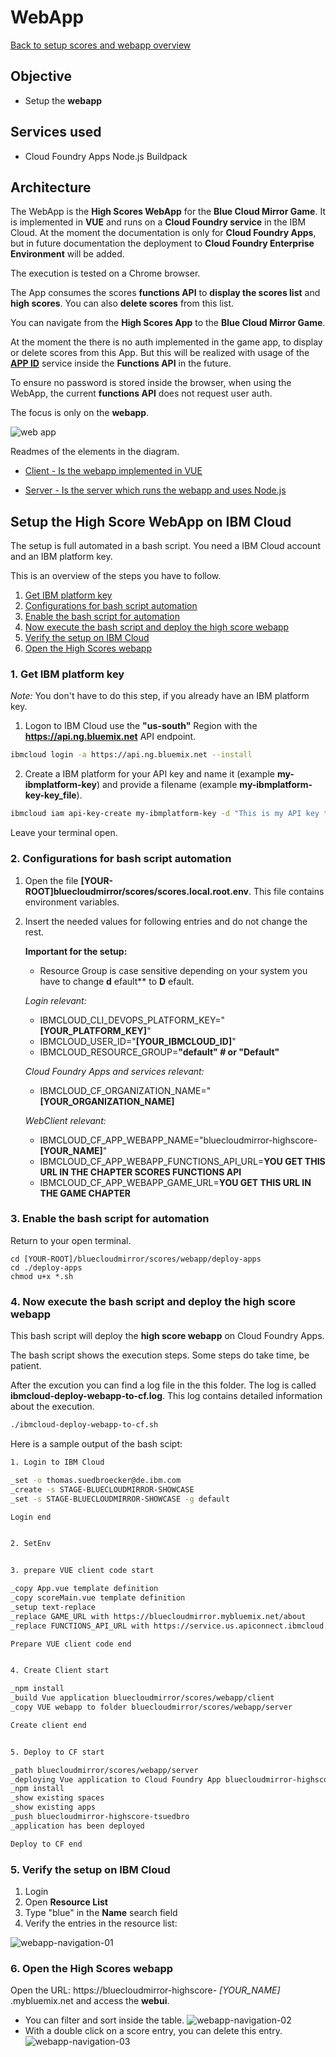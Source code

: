 # WebApp 

[Back to setup scores and webapp overview](../README.md) 

## Objective

* Setup the **webapp**

## Services used

* Cloud Foundry Apps Node.js Buildpack

## Architecture

The WebApp is the **High Scores WebApp** for the **Blue Cloud Mirror Game**.
  It is implemented in **VUE** and runs on a **Cloud Foundry service** in the IBM Cloud.
  At the moment the documentation is only for **Cloud Foundry Apps**, but in future documentation the deployment to **Cloud Foundry Enterprise Environment** will be added. 
  
  The execution is tested on a Chrome browser.

  The App consumes the scores **functions API** to **display the scores list** and **high scores**. You can also **delete scores** from this list.

  You can navigate from the **High Scores App** to the **Blue Cloud Mirror Game**.

  At the moment the there is no auth implemented in the game app, to display or delete scores from this App.
  But this will be realized with usage of the [**APP ID**](https://www.ibm.com/cloud/app-id) service inside the **Functions API** in the future.

  To ensure no password is stored inside the browser, when using the WebApp, the current **functions API** does not request user auth.

The focus is only on the **webapp**.

![web app](docimages/scores-architecture-webapp.png)

Readmes of the elements in the diagram.

* [Client - Is the webapp implemented in VUE](./client) 

* [Server - Is the server which runs the webapp and uses Node.js](./server)

## Setup the **High Score WebApp** on IBM Cloud

The setup is full automated in a bash script.
You need a IBM Cloud account and an IBM platform key.

This is an overview of the steps you have to follow.

1. [Get IBM platform key](#part-SETUP-00)
2. [Configurations for bash script automation](#part-SETUP-01)
3. [Enable the bash script for automation](#part-SETUP-02)
4. [Now execute the bash script and deploy the high score webapp](#part-SETUP-03)
5. [Verify the setup on IBM Cloud](#part-SETUP-04)
6. [Open the High Scores webapp](#part-SETUP-05)

### 1. Get IBM platform key <a name="part-SETUP-00"></a>

_Note:_ You don't have to do this step, if you already have an IBM platform key.

1. Logon to IBM Cloud use the **"us-south"** Region with the  **https://api.ng.bluemix.net** API endpoint.
```sh
ibmcloud login -a https://api.ng.bluemix.net --install
```

2. Create a IBM platform for your API key and name it (example **my-ibmplatform-key**) and provide a filename  (example **my-ibmplatform-key-key_file**).
```sh
ibmcloud iam api-key-create my-ibmplatform-key -d "This is my API key to access the IBM platform" --file my-ibmplatform-key-key_file
```

Leave your terminal open.

### 2. Configurations for bash script automation <a name="part-SETUP-01"></a>

1. Open the file **[YOUR-ROOT]bluecloudmirror/scores/scores.local.root.env**. This file contains environment variables.

2. Insert the needed values for following entries and do not change the rest.

   **Important for the setup:**
   - Resource Group is case sensitive depending on your system you have to change **d** efault** to **D** efault.

    _Login relevant:_

     * IBMCLOUD_CLI_DEVOPS_PLATFORM_KEY="**[YOUR_PLATFORM_KEY]**"
     * IBMCLOUD_USER_ID="**[YOUR_IBMCLOUD_ID]**"
     * IBMCLOUD_RESOURCE_GROUP=**"default" # or "Default"**

    _Cloud Foundry Apps and services relevant:_
     * IBMCLOUD_CF_ORGANIZATION_NAME="**[YOUR_ORGANIZATION_NAME]**

    _WebClient relevant:_

    * IBMCLOUD_CF_APP_WEBAPP_NAME="bluecloudmirror-highscore-**[YOUR_NAME]**"
    * IBMCLOUD_CF_APP_WEBAPP_FUNCTIONS_API_URL=**YOU GET THIS URL IN THE CHAPTER SCORES FUNCTIONS API** 
    * IBMCLOUD_CF_APP_WEBAPP_GAME_URL=**YOU GET THIS URL IN THE GAME CHAPTER**

### 3. Enable the bash script for automation <a name="part-SETUP-02"></a>

Return to your open terminal.
```
cd [YOUR-ROOT]/bluecloudmirror/scores/webapp/deploy-apps
cd ./deploy-apps
chmod u+x *.sh
```

### 4. Now execute the bash script and deploy the high score webapp <a name="part-SETUP-01"></a>

This bash script will deploy the **high score webapp** on Cloud Foundry Apps.

The bash script shows the execution steps. Some steps do take time, be patient.

After the excution you can find a log file in the this folder. The log is called **ibmcloud-deploy-webapp-to-cf.log**. This log contains detailed information about the execution.

```sh
./ibmcloud-deploy-webapp-to-cf.sh
```

Here is a sample output of the bash scipt:

```sh
1. Login to IBM Cloud

_set -o thomas.suedbroecker@de.ibm.com
_create -s STAGE-BLUECLOUDMIRROR-SHOWCASE
_set -s STAGE-BLUECLOUDMIRROR-SHOWCASE -g default

Login end


2. SetEnv


3. prepare VUE client code start

_copy App.vue template definition
_copy scoreMain.vue template definition
_setup text-replace
_replace GAME_URL with https://bluecloudmirror.mybluemix.net/about
_replace FUNCTIONS_API_URL with https://service.us.apiconnect.ibmcloud.com/gws/apigateway/api/d97dcdb32b4/scores/api/v1

Prepare VUE client code end


4. Create Client start

_npm install
_build Vue application bluecloudmirror/scores/webapp/client
_copy VUE webapp to folder bluecloudmirror/scores/webapp/server

Create client end


5. Deploy to CF start

_path bluecloudmirror/scores/webapp/server
_deploying Vue application to Cloud Foundry App bluecloudmirror-highscore-tsuedbro
_npm install
_show existing spaces
_show existing apps
_push bluecloudmirror-highscore-tsuedbro
_application has been deployed 

Deploy to CF end
```

### 5. Verify the setup on IBM Cloud <a name="part-SETUP-04"></a>

1. Login
2. Open **Resource List**
3. Type "blue" in the **Name** search field
4. Verify the entries in the resource list:

![webapp-navigation-01](docimages/webapp-navigation-01.png)

### 6. Open the High Scores webapp <a name="part-SETUP-05"></a>

Open the URL: https://bluecloudmirror-highscore- *[YOUR_NAME]* .mybluemix.net and access the **webui**.

 * You can filter and sort inside the table.
   ![webapp-navigation-02](docimages/webapp-navigation-02.png)
 * With a double click on a score entry, you can delete this entry.
   ![webapp-navigation-03](docimages/webapp-navigation-03.png)






